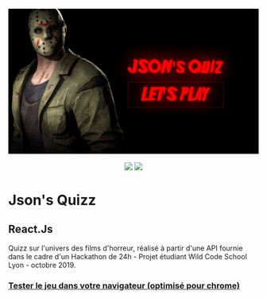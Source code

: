 
<p align="center">
  <img src="https://github.com/IrvinTarlao/Hackathon_1_JSON-s_quizz/blob/master/src/img/Capture%20d%E2%80%99e%CC%81cran%202019-11-25%20a%CC%80%2013.46.48.png" alt="Demo" width="800" />
</p>
<p align="center">
  <img src="https://github.com/IrvinTarlao/Hackathon_1_JSON-s_quizz/blob/master/src/img/Capture%20d%E2%80%99e%CC%81cran%202019-11-25%20a%CC%80%2013.49.14.png" width="250" />
  <img src="https://github.com/IrvinTarlao/Hackathon_1_JSON-s_quizz/blob/master/src/img/Capture%20d%E2%80%99e%CC%81cran%202019-11-25%20a%CC%80%2013.57.57.png" width="250" />
</p>

# Json's Quizz

## React.Js

Quizz sur l'univers des films d'horreur, réalisé à partir d'une API fournie dans le cadre d'un Hackathon de 24h - Projet étudiant Wild Code School Lyon - octobre 2019.

### <a href="https://inspiring-morse-bea0ae.netlify.com/">Tester le jeu dans votre navigateur (optimisé pour chrome)</a>
